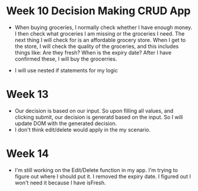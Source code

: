 # Week 10 Decision Making CRUD App
- When buying groceries, I normally check whether I have enough money. I then check what groceries I am missing or the groceries I need. The next thing I will check for is an affordable grocery store. When I get to the store, I will check the quality of the groceries, and this includes things like: Are they fresh? When is the expiry date? After I have confirmed these, I will buy the grocerries.  

- I will use nested if statements for my logic

# Week 13
- Our decision is based on our input. So upon filling all values, and clicking submit, our decision is generatd based on the input. So I will update DOM with the generated decision. 
- I don't think edit/delete would apply in the my scenario. 

# Week 14 
- I'm still working on the Edit/Delete function in my app. I'm trying to figure out where I should put it. I removed the expiry date. I figured out I won't need it because I have isFresh. 